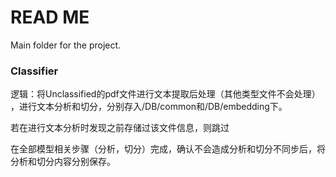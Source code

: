 # READ ME

Main folder for the project.

### Classifier

逻辑：将Unclassified的pdf文件进行文本提取后处理（其他类型文件不会处理）
，进行文本分析和切分，分别存入/DB/common和/DB/embedding下。

若在进行文本分析时发现之前存储过该文件信息，则跳过

在全部模型相关步骤（分析，切分）完成，确认不会造成分析和切分不同步后，将分析和切分内容分别保存。